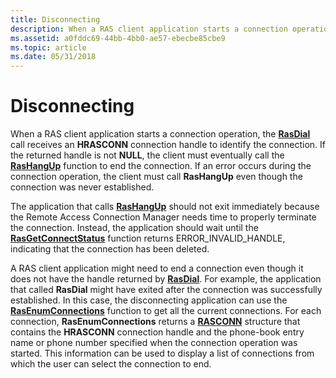 ```yaml
---
title: Disconnecting
description: When a RAS client application starts a connection operation, the RasDial call receives an HRASCONN connection handle to identify the connection.
ms.assetid: a0fddc69-44bb-4bb0-ae57-ebecbe85cbe9
ms.topic: article
ms.date: 05/31/2018
---
```


# Disconnecting

When a RAS client application starts a connection operation, the [**RasDial**](/windows/desktop/api/Ras/nf-ras-rasdiala) call receives an **HRASCONN** connection handle to identify the connection. If the returned handle is not **NULL**, the client must eventually call the [**RasHangUp**](/windows/desktop/api/Ras/nf-ras-rashangupa) function to end the connection. If an error occurs during the connection operation, the client must call **RasHangUp** even though the connection was never established.

The application that calls [**RasHangUp**](/windows/desktop/api/Ras/nf-ras-rashangupa) should not exit immediately because the Remote Access Connection Manager needs time to properly terminate the connection. Instead, the application should wait until the [**RasGetConnectStatus**](/windows/desktop/api/Ras/nf-ras-rasgetconnectstatusa) function returns ERROR\_INVALID\_HANDLE, indicating that the connection has been deleted.

A RAS client application might need to end a connection even though it does not have the handle returned by [**RasDial**](/windows/desktop/api/Ras/nf-ras-rasdiala). For example, the application that called **RasDial** might have exited after the connection was successfully established. In this case, the disconnecting application can use the [**RasEnumConnections**](/windows/desktop/api/Ras/nf-ras-rasenumconnectionsa) function to get all the current connections. For each connection, **RasEnumConnections** returns a [**RASCONN**](https://msdn.microsoft.com/library/Aa376725(v=VS.85).aspx) structure that contains the **HRASCONN** connection handle and the phone-book entry name or phone number specified when the connection operation was started. This information can be used to display a list of connections from which the user can select the connection to end.

 

 




